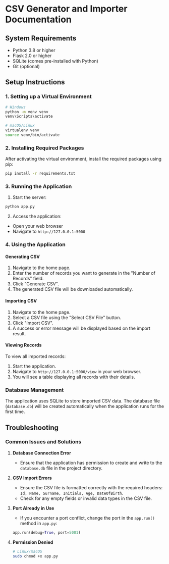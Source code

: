 # CSV Generator and Importer Documentation

## System Requirements
- Python 3.8 or higher
- Flask 2.0 or higher
- SQLite (comes pre-installed with Python)
- Git (optional)

## Setup Instructions

### 1. Setting up a Virtual Environment
```bash
# Windows
python -m venv venv
venv\Scripts\activate

# macOS/Linux
virtualenv venv
source venv/bin/activate
```

### 2. Installing Required Packages
After activating the virtual environment, install the required packages using pip:
```bash
pip install -r requirements.txt
```


### 3. Running the Application
1. Start the server:
```bash
python app.py
```

2. Access the application:
- Open your web browser
- Navigate to `http://127.0.0.1:5000`

### 4. Using the Application

#### Generating CSV
1. Navigate to the home page.
2. Enter the number of records you want to generate in the "Number of Records" field.
3. Click "Generate CSV".
4. The generated CSV file will be downloaded automatically.

#### Importing CSV
1. Navigate to the home page.
2. Select a CSV file using the "Select CSV File" button.
3. Click "Import CSV".
4. A success or error message will be displayed based on the import result.

#### Viewing Records
To view all imported records:
1. Start the application.
2. Navigate to `http://127.0.0.1:5000/view` in your web browser.
3. You will see a table displaying all records with their details.

### Database Management
The application uses SQLite to store imported CSV data. The database file (`database.db`) will be created automatically when the application runs for the first time.

## Troubleshooting

### Common Issues and Solutions

1. **Database Connection Error**
   - Ensure that the application has permission to create and write to the `database.db` file in the project directory.

2. **CSV Import Errors**
   - Ensure the CSV file is formatted correctly with the required headers: `Id, Name, Surname, Initials, Age, DateOfBirth`.
   - Check for any empty fields or invalid data types in the CSV file.

3. **Port Already in Use**
   - If you encounter a port conflict, change the port in the `app.run()` method in `app.py`:
   ```python
   app.run(debug=True, port=5001) 
   ```

4. **Permission Denied**
   ```bash
   # Linux/macOS
   sudo chmod +x app.py
   ```
